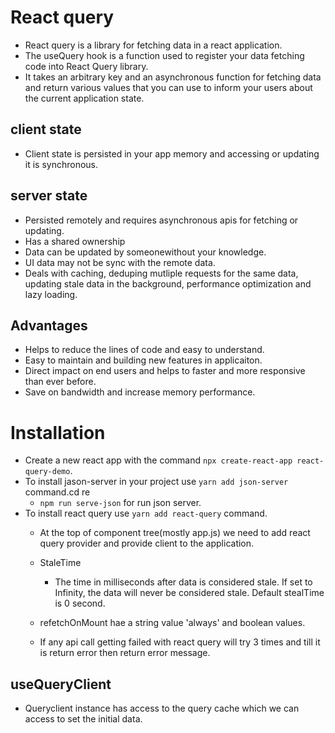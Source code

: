 # React query
- React query is a library for fetching data in a react application.
 - The useQuery hook is a function used to register your data fetching code into React Query library.
 - It takes an arbitrary key and an asynchronous function for fetching data and return various values that you can use to inform your users about the current application state.

## client state
- Client state is persisted in your app memory and accessing or updating it is synchronous.

## server state
- Persisted remotely and requires asynchronous apis for fetching or updating.
- Has a shared ownership
- Data can be updated by someonewithout your knowledge.
- UI data may not be sync with the remote data.
- Deals with caching, deduping mutliple requests for the same data, updating stale data in the background, performance optimization and lazy loading.

## Advantages
- Helps to reduce the lines of code and easy to understand.
- Easy to maintain and building new features in applicaiton.
- Direct impact on end users and helps to faster and more responsive than ever before.
- Save on bandwidth and increase memory performance.

# Installation
- Create a new react app with the command `npx create-react-app react-query-demo`.
- To install jason-server in your project use `yarn add json-server` command.cd re
  - `npm run serve-json` for run json server.
- To install react query use `yarn add react-query` command.
  - At the top of component tree(mostly app.js) we need to add react query provider and provide client to the application.

  - StaleTime
    - The time in milliseconds after data is considered stale. If set to Infinity, the data will never be considered stale.
      Default stealTime is 0 second.
  - refetchOnMount hae a string value 'always' and boolean values.
  - If any api call getting failed with react query will try 3 times and till it is return error then return error message.
  
## useQueryClient
- Queryclient instance has access to the query cache which we can  access to set the initial data.

